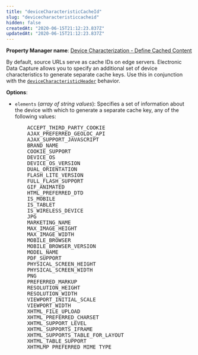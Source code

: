 ```yaml
---
title: "deviceCharacteristicCacheId"
slug: "devicecharacteristiccacheid"
hidden: false
createdAt: "2020-06-15T21:12:23.837Z"
updatedAt: "2020-06-15T21:12:23.837Z"
---
```

__Property Manager name__: [Device Characterization - Define Cached Content](https://control.akamai.com/wh/CUSTOMER/AKAMAI/en-US/WEBHELP/property-manager/property-manager-help/csh_lookup.html?id=PM_0033)

By default, source URLs serve as cache IDs on edge servers. Electronic Data Capture allows you to specify an additional set of device characteristics to generate separate cache keys. Use this in conjunction with the [`deviceCharacteristicHeader`](#devicecharacteristicheader) behavior.

__Options__:

<div class="option" markdown="1" id="deviceCharacteristicCacheId.elements" >

- `elements` (_array of string values_): Specifies a set of information about the device with which to generate a separate cache key, any of the following values:

<pre style="-webkit-column-width:3in;-moz-column-width:3in;column-width:3in;margin-left:3pc">
 ACCEPT_THIRD_PARTY_COOKIE
 AJAX_PREFERRED_GEOLOC_API
 AJAX_SUPPORT_JAVASCRIPT
 BRAND_NAME
 COOKIE_SUPPORT
 DEVICE_OS
 DEVICE_OS_VERSION
 DUAL_ORIENTATION
 FLASH_LITE_VERSION
 FULL_FLASH_SUPPORT
 GIF_ANIMATED
 HTML_PREFERRED_DTD
 IS_MOBILE
 IS_TABLET
 IS_WIRELESS_DEVICE
 JPG
 MARKETING_NAME
 MAX_IMAGE_HEIGHT
 MAX_IMAGE_WIDTH
 MOBILE_BROWSER
 MOBILE_BROWSER_VERSION
 MODEL_NAME
 PDF_SUPPORT
 PHYSICAL_SCREEN_HEIGHT
 PHYSICAL_SCREEN_WIDTH
 PNG
 PREFERRED_MARKUP
 RESOLUTION_HEIGHT
 RESOLUTION_WIDTH
 VIEWPORT_INITIAL_SCALE
 VIEWPORT_WIDTH
 XHTML_FILE_UPLOAD
 XHTML_PREFERRED_CHARSET
 XHTML_SUPPORT_LEVEL
 XHTML_SUPPORTS_IFRAME
 XHTML_SUPPORTS_TABLE_FOR_LAYOUT
 XHTML_TABLE_SUPPORT
 XHTMLMP_PREFERRED_MIME_TYPE
</pre>

</div>

</div>

<div class="feature" data-feature="deviceCharacteristicHeader" markdown="1">
